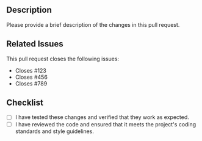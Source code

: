 ## Description
Please provide a brief description of the changes in this pull request.

## Related Issues
This pull request closes the following issues:

- Closes #123
- Closes #456
- Closes #789

## Checklist
- [ ] I have tested these changes and verified that they work as expected.
- [ ] I have reviewed the code and ensured that it meets the project's coding standards and style guidelines.
